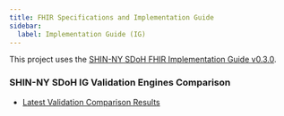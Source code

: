 ```yaml
---
title: FHIR Specifications and Implementation Guide
sidebar:
  label: Implementation Guide (IG)
---
```


This project uses the [SHIN-NY SDoH FHIR Implementation Guide v0.3.0](https://djq7jdt8kb490.cloudfront.net/1115/index.html).

<!-- <iframe src="https://djq7jdt8kb490.cloudfront.net/1115/index.html" width="800" height="900">
</iframe> -->

### SHIN-NY SDoH IG Validation Engines Comparison 

- [Latest Validation Comparison Results](https://github.com/tech-by-design/docs.techbd.org/tree/main/public/assurance/1115-waiver/ahc-hrsn/screening/regression-test-prime/fhir-service-prime/results/2024/05)